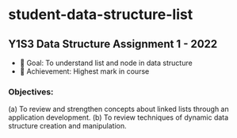 # student-data-structure-list
## Y1S3 Data Structure Assignment 1 - 2022
- 🥅 Goal: To understand list and node in data structure
- 👑 Achievement: Highest mark in course

### Objectives:
(a) To review and strengthen concepts about linked lists through an application development.
(b) To review techniques of dynamic data structure creation and manipulation. 
